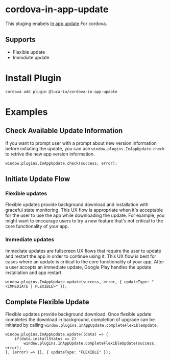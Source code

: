 # cordova-in-app-update
This pluging enabels [In app update](https://developer.android.com/guide/playcore/in-app-updates) For cordova.

## Supports
* Flexible update
* Immidiate update

# Install Plugin

```console
cordova add plugin @lucario/cordova-in-app-update
```

# Examples

## Check Available Update Information

If you want to prompt user with a prompt about new version information before initiating the update, you can use `window.plugins.InAppUpdate.check` to retrive the new app version information.

```console
window.plugins.InAppUpdate.check(success, error);
```

## Initiate Update Flow

### Flexible updates
Flexible updates provide background download and installation with graceful state monitoring. This UX flow is appropriate when it's acceptable for the user to use the app while downloading the update. For example, you might want to encourage users to try a new feature that's not critical to the core functionality of your app.

### Immediate updates
Immediate updates are fullscreen UX flows that require the user to update and restart the app in order to continue using it. This UX flow is best for cases where an update is critical to the core functionality of your app. After a user accepts an immediate update, Google Play handles the update installation and app restart.

```console
window.plugins.InAppUpdate.update(success, error, { updateType: "<IMMEDIATE | FLEXIBLE>" });
```

## Complete Flexible Update

Flexible updates provide background download. Once flexible update completes the download in background, completion of upgrade can be initiated by calling `window.plugins.InAppUpdate.completeFlexibleUpdate`.

```console
window.plugins.InAppUpdate.update((data) => {
    if(data.installStatus == 2)
        window.plugins.InAppUpdate.completeFlexibleUpdate(success, error);
}, (error) => {}, { updateType: "FLEXIBLE" });
```
